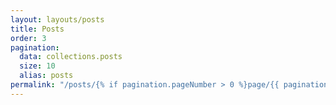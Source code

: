 ```yaml
---
layout: layouts/posts
title: Posts
order: 3
pagination:
  data: collections.posts
  size: 10
  alias: posts
permalink: "/posts/{% if pagination.pageNumber > 0 %}page/{{ pagination.pageNumber + 1 }}/{% endif %}"
---
```

